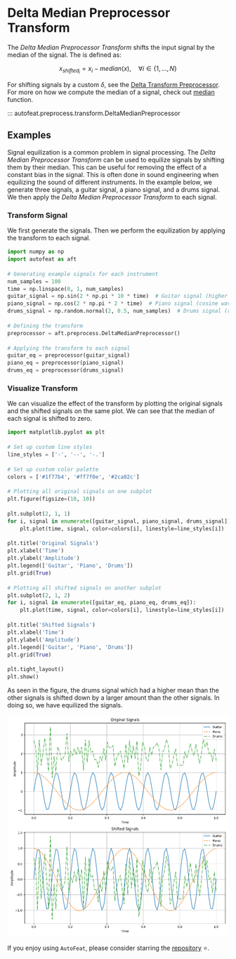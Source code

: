 # Delta Median Preprocessor Transform

The *Delta Median Preprocessor Transform* shifts the input signal by the median of the signal. The is defined as:

$$
x_{shifted_{i}} = x_{i} - median({x}), \quad \forall i \in \{1, \dots, N\}
$$

For shifting signals by a custom $\delta$, see the [Delta Transform Preprocessor](delta_preprocessor.md). For more on how we compute the median of a signal, check out [median](../../functional/median.md) function.

::: autofeat.preprocess.transform.DeltaMedianPreprocessor

## Examples

Signal equilization is a common problem in signal processing. The *Delta Median Preprocessor Transform* can be used to equilize signals by shifting them by their median. This can be useful for removing the effect of a constant bias in the signal. This is often done in sound engineering when equilizing the sound of different instruments. In the example below, we generate three signals, a guitar signal, a piano signal, and a drums signal. We then apply the *Delta Median Preprocessor Transform* to each signal.

### Transform Signal

We first generate the signals. Then we perform the equilization by applying the transform to each signal.

```python
import numpy as np
import autofeat as aft

# Generating example signals for each instrument
num_samples = 100
time = np.linspace(0, 1, num_samples)
guitar_signal = np.sin(2 * np.pi * 10 * time)  # Guitar signal (higher frequency sine wave)
piano_signal = np.cos(2 * np.pi * 2 * time)  # Piano signal (cosine wave)
drums_signal = np.random.normal(2, 0.5, num_samples)  # Drums signal (random noise with higher mean)

# Defining the transform
preprocessor = aft.preprocess.DeltaMedianPreprocessor()

# Applying the transform to each signal
guitar_eq = preprocessor(guitar_signal)
piano_eq = preprocessor(piano_signal)
drums_eq = preprocessor(drums_signal)
```

### Visualize Transform

We can visualize the effect of the transform by plotting the original signals and the shifted signals on the same plot. We can see that the median of each signal is shifted to zero.

```python
import matplotlib.pyplot as plt

# Set up custom line styles
line_styles = ['-', '--', '-.']

# Set up custom color palette
colors = ['#1f77b4', '#ff7f0e', '#2ca02c']

# Plotting all original signals on one subplot
plt.figure(figsize=(10, 10))

plt.subplot(2, 1, 1)
for i, signal in enumerate([guitar_signal, piano_signal, drums_signal]):
    plt.plot(time, signal, color=colors[i], linestyle=line_styles[i])

plt.title('Original Signals')
plt.xlabel('Time')
plt.ylabel('Amplitude')
plt.legend(['Guitar', 'Piano', 'Drums'])
plt.grid(True)

# Plotting all shifted signals on another subplot
plt.subplot(2, 1, 2)
for i, signal in enumerate([guitar_eq, piano_eq, drums_eq]):
    plt.plot(time, signal, color=colors[i], linestyle=line_styles[i])

plt.title('Shifted Signals')
plt.xlabel('Time')
plt.ylabel('Amplitude')
plt.legend(['Guitar', 'Piano', 'Drums'])
plt.grid(True)

plt.tight_layout()
plt.show()
```

As seen in the figure, the drums signal which had a higher mean than the other signals is shifted down by a larger amount than the other signals. In doing so, we have equilized the signals.

![DeltaMedian](../../../assets/delta_median_visualize.png)


If you enjoy using `AutoFeat`, please consider starring the [repository](https://github.com/autonlab/AutoFeat) ⭐️.